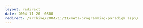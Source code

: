 ```yaml
---
layout: redirect
date: 2004-11-20 -0800
redirect: /archive/2004/11/21/meta-programming-paradigm.aspx/
---
```

